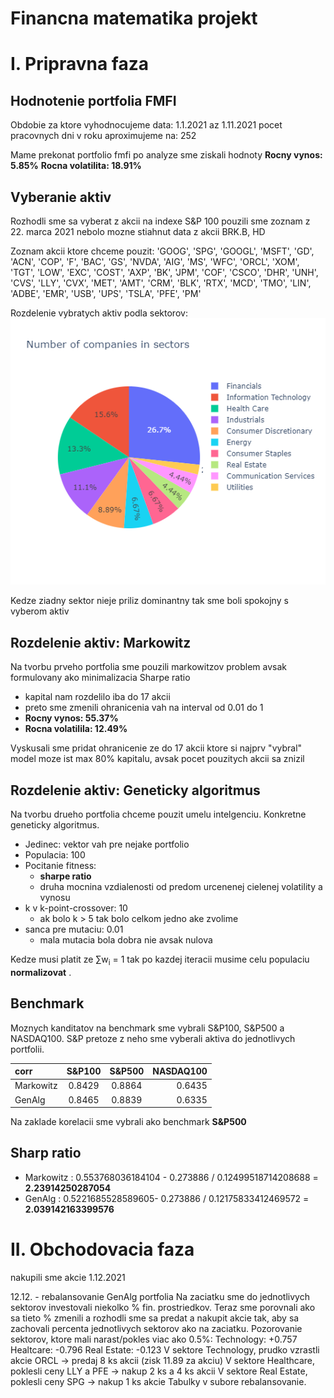 # Financna matematika projekt

# I. Pripravna faza

## Hodnotenie portfolia FMFI

Obdobie za ktore vyhodnocujeme data: 1.1.2021 az 1.11.2021
pocet pracovnych dni v roku aproximujeme na: 252

Mame prekonat portfolio fmfi
po analyze sme ziskali hodnoty
**Rocny vynos: 5.85%** 
**Rocna volatilita: 18.91%**

## Vyberanie aktiv

Rozhodli sme sa vyberat z akcii na indexe S&P 100
pouzili sme zoznam z  22. marca 2021
nebolo mozne stiahnut data z akcii BRK.B, HD

Zoznam akcii ktore chceme pouzit: 'GOOG', 'SPG', 'GOOGL', 'MSFT', 'GD', 'ACN', 'COP', 'F', 'BAC', 'GS',
       'NVDA', 'AIG', 'MS', 'WFC', 'ORCL', 'XOM', 'TGT', 'LOW', 'EXC', 'COST',
       'AXP', 'BK', 'JPM', 'COF', 'CSCO', 'DHR', 'UNH', 'CVS', 'LLY', 'CVX',
       'MET', 'AMT', 'CRM', 'BLK', 'RTX', 'MCD', 'TMO', 'LIN', 'ADBE', 'EMR',
       'USB', 'UPS', 'TSLA', 'PFE', 'PM'

Rozdelenie vybratych aktiv podla sektorov:
![alt text](plots/stocks_per_sector.png "rozdelenie aktiv")

Kedze ziadny sektor nieje priliz dominantny tak sme boli spokojny s vyberom aktiv

## Rozdelenie aktiv: Markowitz

Na tvorbu prveho portfolia sme pouzili markowitzov problem avsak formulovany ako minimalizacia Sharpe ratio
* kapital nam rozdelilo iba do 17 akcii
* preto sme zmenili ohranicenia vah na interval od 0.01 do 1
* **Rocny vynos: 55.37%**
* **Rocna volatilila: 12.49%** 

Vyskusali sme pridat ohranicenie ze do 17 akcii ktore si najprv "vybral" model moze ist max 80% kapitalu, avsak pocet pouzitych akcii sa znizil 

## Rozdelenie aktiv: Geneticky algoritmus

Na tvorbu drueho portfolia chceme pouzit umelu intelgenciu. Konkretne geneticky algoritmus.

* Jedinec: vektor vah pre nejake portfolio
* Populacia: 100
* Pocitanie fitness: 
    * **sharpe ratio**
    * druha mocnina vzdialenosti od predom urcenenej cielenej volatility a vynosu
* k v k-point-crossover: 10
    * ak bolo k > 5 tak bolo celkom jedno ake zvolime
* sanca pre mutaciu: 0.01
  * mala mutacia bola dobra nie avsak nulova

Kedze musi platit ze &sum;w<sub>i</sub> = 1 tak po kazdej iteracii musime celu populaciu **normalizovat** .

## Benchmark

Moznych kanditatov na benchmark sme vybrali S&P100, S&P500 a NASDAQ100. S&P pretoze z neho sme vyberali aktiva do jednotlivych portfolii.

|    corr    | S&P100    | S&P500  |  NASDAQ100 |
| :---       |    :----: |  :---:  | ---:       |
| Markowitz  | 0.8429    | 0.8864  | 0.6435     |
| GenAlg     | 0.8465    | 0.8839  | 0.6335     |

Na zaklade korelacii sme vybrali ako benchmark **S&P500**

## Sharp ratio

* Markowitz : 0.553768036184104 - 0.273886 / 0.12499518714208688 = **2.23914250287054**
* GenAlg    : 0.5221685528589605- 0.273886 / 0.12175833412469572 = **2.039142163399576**  
# II. Obchodovacia faza

nakupili sme akcie 1.12.2021

12.12. - rebalansovanie GenAlg portfolia
Na zaciatku sme do jednotlivych sektorov investovali niekolko % fin. prostriedkov. Teraz sme porovnali ako sa tieto % zmenili a rozhodli sme sa predat a nakupit akcie tak, aby sa zachovali percenta jednotlivych sektorov ako na zaciatku.
Pozorovanie sektorov, ktore mali narast/pokles viac ako 0.5%:
Technology: +0.757
Healtcare: -0.796
Real Estate: -0.123
V sektore Technology, prudko vzrastli akcie ORCL -> predaj 8 ks akcii (zisk 11.89 za akciu)
V sektore Healthcare, poklesli ceny LLY a PFE -> nakup 2 ks a 4 ks akcii
V sektore Real Estate, poklesli ceny SPG -> nakup 1 ks akcie
Tabulky v subore rebalansovanie.